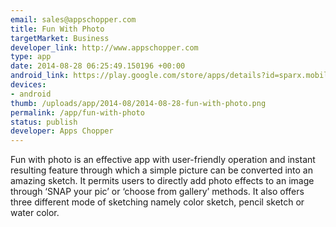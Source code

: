 ```yaml
--- 
email: sales@appschopper.com
title: Fun With Photo
targetMarket: Business
developer_link: http://www.appschopper.com
type: app
date: 2014-08-28 06:25:49.150196 +00:00
android_link: https://play.google.com/store/apps/details?id=sparx.mobile.Activities
devices: 
- android
thumb: /uploads/app/2014-08/2014-08-28-fun-with-photo.png
permalink: /app/fun-with-photo
status: publish
developer: Apps Chopper
---
```


Fun with photo is an effective app with user-friendly operation and instant resulting feature through which a simple picture can be converted into an amazing sketch. It permits users to directly add photo effects to an image through ‘SNAP your pic’ or ‘choose from gallery’ methods. It also offers three different mode of sketching namely color sketch, pencil sketch or water color. 
